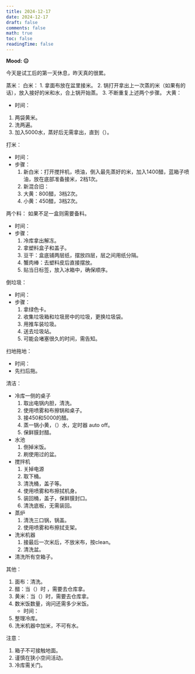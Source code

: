 ```yaml
---
title: 2024-12-17
date: 2024-12-17
draft: false
comments: false
math: true
toc: false
readingTime: false
---
```


**Mood: 😐**

今天是试工后的第一天休息，昨天真的很累。

蒸米：
白米：
	1. 拿面布放在盆里接米。
	2. 锅打开拿出上一次蒸的米（如果有的话），放入接好的米和水，合上锅开始蒸。
	3. 不断重复上述两个步骤。
大黄：
- 时间：
1. 两袋黄米。
2. 洗两遍。
3. 加入5000水，蒸好后无需拿出，直到（）。

打米：
- 时间：
- 步骤：
	1. 新白米：打开搅拌机，喷油，倒入最先蒸好的米，加入1400醋，蓝箱子喷油，放在底部准备接米，2档1次。
	2. 新混合旧：
	3. 大黄：800醋，3档2次。
	4. 小黄：450醋，3档2次。

两个料：
如果不足一盒则需要备料。
- 时间：
- 步骤：
	1. 冷库拿出解冻。
	2. 拿塑料盒子和盖子。
	3. 豆干：盒底铺两层纸，摆放四层，层之间用纸分隔。
	4. 蟹肉棒：去塑料皮后直接摆放。
	5. 贴当日标签，放入冰箱中，确保顺序。

倒垃圾：
- 时间：
- 步骤：
	1. 拿绿色卡。
	2. 收集垃圾箱和垃圾房中的垃圾，更换垃圾袋。
	3. 用推车装垃圾。
	4. 送去垃圾站。
	5. 可能会堵塞很久的时间，需告知。

扫地拖地：
- 时间：
- 先扫后拖。

清洁：
- 冷库一侧的桌子
	1. 取出电锅内胆，清洗。
	2. 使用喷雾和布擦锅和桌子。
	3. 接450和5000的醋。
	4. 蒸一锅小黄，（）水，定时器 auto off。
	5. 保鲜膜封醋。
- 水池
	1. 倒掉米饭。
	2. 刷使用过的盆。
- 搅拌机
	1. 关掉电源
	2. 取下桶。
	3. 清洗桶，盖子等。
	4. 使用喷雾和布擦拭机身。
	5. 装回桶，盖子，保鲜膜封口。
	6. 清洗底板，无需装回。
- 蒸炉
	1. 清洗三口锅，锅盖。
	2. 使用喷雾和布擦拭支架。
- 洗米机器
	1. 接最后一次米后，不放米布，按clean。
	2. 清洗盆。
- 清洗所有空箱子。

其他：
1. 面布：清洗。
2. 醋：当（）时 ，需要去仓库拿。
3. 黄米：当（）时，需要去仓库拿。
4. 数米饭数量，询问还需多少米饭。
	- 时间：
5. 整理冷库。
6. 洗米机器中加米，不可有水。

注意：
1. 箱子不可接触地面。
2. 谨慎在狭小空间活动。
3. 冷库需关门。